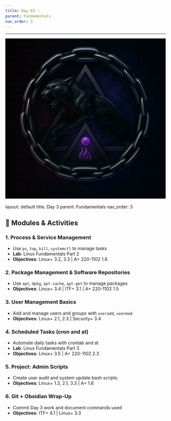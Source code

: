 ```yaml
---
title: Day 03 –
parent: Fundamentals
nav_order: 3
---
```

---
![Panther Icon](/assets/icons/icon-cyber-panther.png)

layout: default
title: Day 3
parent: Fundamentals
nav_order: 3

## 📘 Modules & Activities
### 1. Process & Service Management
- Use `ps`, `top`, `kill`, `systemctl` to manage tasks
- **Lab**: Linux Fundamentals Part 2
- **Objectives**: Linux+ 3.2, 3.3 | A+ 220-1102 1.6
### 2. Package Management & Software Repositories
- Use `apt`, `dpkg`, `apt-cache`, `apt-get` to manage packages
- **Objectives**: Linux+ 3.4 | ITF+ 3.1 | A+ 220-1102 1.5
### 3. User Management Basics
- Add and manage users and groups with `useradd`, `usermod`
- **Objectives**: Linux+ 2.1, 2.3 | Security+ 3.4
### 4. Scheduled Tasks (cron and at)
- Automate daily tasks with crontab and at
- **Lab**: Linux Fundamentals Part 3
- **Objectives**: Linux+ 3.5 | A+ 220-1102 2.3
### 5. Project: Admin Scripts
- Create user audit and system update bash scripts
- **Objectives**: Linux+ 1.3, 2.1, 3.3 | A+ 1.6
### 6. Git + Obsidian Wrap-Up
- Commit Day 3 work and document commands used
- **Objectives**: ITF+ 4.1 | Linux+ 3.3
